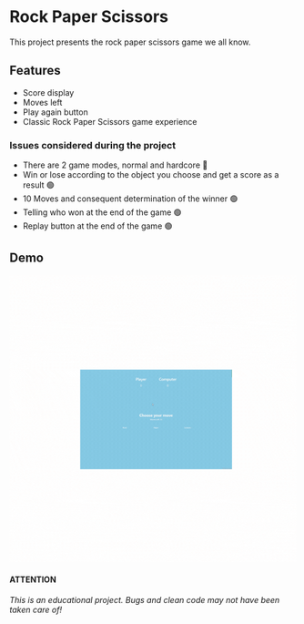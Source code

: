 
# Rock Paper Scissors

This project presents the rock paper scissors game we all know.

## Features
- Score display
- Moves left
- Play again button
- Classic Rock Paper Scissors game experience
 
### Issues considered during the project
* There are 2 game modes, normal and hardcore :red_circle:
* Win or lose according to the object you choose and get a score as a result :green_circle:
* 10 Moves and consequent determination of the winner :green_circle:	
* Telling who won at the end of the game :green_circle:
* Replay button at the end of the game :green_circle:

## Demo
![](https://github.com/Fateehs/Rock-Paper-Scissors/blob/main/assets/rockpaperscissors.gif)


#### ATTENTION

*This is an educational project. Bugs and clean code may not have been taken care of!*
